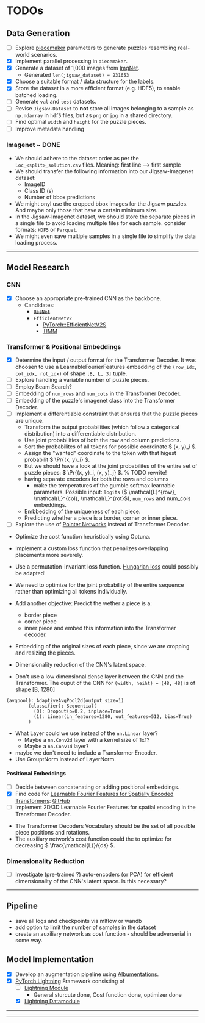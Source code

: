 # TODOs

## Data Generation

- [ ] Explore [piecemaker]([piecemaker](https://github.com/jkenlooper/piecemaker/tree/main?tab=readme-ov-file)) parameters to generate puzzles resembling real-world scenarios.
- [x] Implement parallel processing in `piecemaker`.
- [x] Generate a dataset of 1,000 images from [ImgNet](https://www.kaggle.com/c/imagenet-object-localization-challenge/data).
    - Generated `len(jigsaw_dataset) = 231653`
- [x] Choose a suitable format / data structure for the labels.
- [x] Store the dataset in a more efficient format (e.g. HDF5), to enable batched loading.
- [ ] Generate `val` and `test` datasets.
- [ ] Revise `Jigsaw-Dataset` to **not** store all images belonging to a sample as `np.ndarray` in `hdf5` files, but as `png` or `jpg` in a shared directory.
- [ ] Find optimal `width` and `height` for the puzzle pieces.
- [ ] Improve metadata handling

### Imagenet ~ **DONE**
- We should adhere to the dataset order as per the `Loc_<split>_solution.csv` files. Meaning: first line --> first sample
- We should transfer the following information into our Jigsaw-Imagenet dataset:
  - ImageID
  - Class ID (s)
  - Number of bbox predictions
- We might onyl use the cropped bbox images for the Jigsaw puzzles. And maybe only those that have a certain minimum size.
- In the Jigsaw-Imagenet dataset, we should store the separate pieces in a single file to avoid loading multiple files for each sample. consider formats: `HDF5` or `Parquet`.
- We might even save multiple samples in a single file to simplify the data loading process.


---

## Model Research

### CNN

- [x] Choose an appropriate pre-trained CNN as the backbone.
  - Candidates:
    - ~~``ResNet``~~
    - ``EfficientNetV2``
        - [PyTorch::EfficientNetV2S](https://pytorch.org/vision/main/models/generated/torchvision.models.efficientnet_v2_s.html#torchvision.models.efficientnet_v2_s)
        - [TIMM](https://github.com/huggingface/pytorch-image-models/blob/main/timm/models/efficientnet.py)


### Transformer & Positional Embeddings

- [x] Determine the input / output format for the Transformer Decoder.
    It was choosen to use a LearnableFourierFeatures embedding of the `(row_idx, col_idx, rot_idx)` of shape `[B, L, 3]` tuple.
- [ ] Explore handling a variable number of puzzle pieces.
- [ ] Employ Beam Search?
- [ ] Embedding of `num_rows` and `num_cols` in the Transformer Decoder.
- [ ] Embedding of the puzzle's imagenet class into the Transformer Decoder.
- [ ] Implement a differentiable constraint that ensures that the puzzle pieces are unique.
    - Transform the output probabilities (which follow a categorical distribution) into a differentiable distribution.
    - Use joint probabilities of both the row and column predictions.
    - Sort the probabilites of all tokens for possible coordinate $ (x, y)_i $.
    - Assign the "wanted" coordinate to the token with that higest probabilit $ \Pr\{(x, y)_i\} $.
    - But we should have a look at the joint probabilites of the entire set of puzzle pieces: $ \Pr\{(x, y)_i, (x, y)_j\} $. % TODO rewrite!
    - having separate encoders for both the rows and columns
        - make the temperatures of the gumble softmax learnable parameters. Possible input: `logits` ($ \mathcal{L}^{row}, \mathcal{L}^{col}, \mathcal{L}^{rot}$), `num_rows` and num_cols embeddings.
    - Embbedding of the uniqueness of each piece.
    - Predicting whether a piece is a border, corner or inner piece.
- [ ] Explore the use of [Pointer Networks](https://arxiv.org/abs/1506.03134) instead of Transformer Decoder.

- Optimize the cost function heuristically using Optuna.
- Implement a custom loss function that penalizes overlapping placements more severely.
- Use a permutation-invariant loss function. [Hungarian loss](https://en.wikipedia.org/wiki/Hungarian_algorithm) could possibly be adapted!
- We need to optimize for the joint probability of the entire sequence rather than optimizing all tokens individually.
- Add another objective: Predict the wether a piece is a:
    - border piece
    - corner piece
    - inner piece
  and embed this information into the Transformer decoder.

- Embedding of the original sizes of each piece, since we are cropping and resizing the pieces.

- Dimensionality reduction of the CNN's latent space.
- Don't use a low dimensional dense layer between the CNN and the Transformer. The ouput of the CNN for `(width, heiht) = (48, 48)` is of shape [B, 1280]
```
(avgpool): AdaptiveAvgPool2d(output_size=1)
        (classifier): Sequential(
          (0): Dropout(p=0.2, inplace=True)
          (1): Linear(in_features=1280, out_features=512, bias=True)
        )
```
- What Layer could we use instead of the `nn.Linear` layer?
    - Maybe a `nn.Conv2d` layer with a kernel size of 1x1?
    - Maybe a `nn.Conv1d` layer?
- maybe we don't need to include a Transformer Encoder.
- Use GrouptNorm instead of LayerNorm.

#### Positional Embeddings

- [ ] Decide between concatenating or adding positional embeddings.
- [x] Find code for [Learnable Fourier Features for Spatially Encoded Transformers](https://arxiv.org/pdf/2106.02795v1): [GitHub](https://github.com/JHLew/Learnable-Fourier-Features)
- [ ] Implement 2D/3D Learnable Fourier Features for spatial encoding in the Transformer Decoder.
- The Transformer Decoders Vocabulary should be the set of all possible piece positions and rotations.
- The auxiliary network's cost function could the to optimize for decreasing $ \frac{\mathcal{L}}/{ds} $.
### Dimensionality Reduction

- [ ] Investigate (pre-trained ?) auto-encoders (or PCA) for efficient dimensionality of the CNN's latent space. Is this necessary?
---

## Pipeline
- save all logs and checkpoints via mlflow or wandb
- add option to limit the number of samples in the dataset
- create an auxiliary network as cost function - should be adverserial in some way.

## Model Implementation

- [x] Develop an augmentation pipeline using [Albumentations](https://albumentations.ai/).
- [x] [PyTorch Lightning](https://www.pytorchlightning.ai/) Framework consisting of
  - [ ] [Lightning Module](../src/dl_solver/dl_solver/lit_module.py)
    - General sturcute done, Cost function done, optimizer done
  - [x] [Lightning Datamodule](../src/dl_solver/dl_solver/lit_datamodule.py)

---
---
